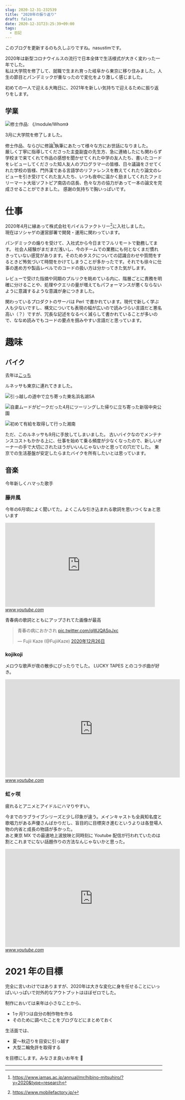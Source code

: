 ```yaml
---
slug: 2020-12-31-232539
title: "2020年の振り返り"
draft: false
date: 2020-12-31T23:25:39+09:00
tags:
  - 日記
---
```


このブログを更新するのも久しぶりですね。nasustimです。

2020年は新型コロナウイルスの流行で日本全体で生活様式が大きく変わった一年でした。  
私は大学院を修了して、就職で生まれ育った岐阜から東京に移り住みました。人生の節目とパンデミックが重なったので変化をより激しく感じました。

初めての一人で迎える大晦日に、2021年を新しい気持ちで迎えるために振り返りをします。

## 学業

![修士作品: 《/module/Whom》](/20190923162434.jpg)

3月に大学院を修了しました。

修士作品、ならびに修論[^thesis]執筆にあたって様々な方にお世話になりました。  
厳しく丁寧に指導してくださった主査副査の先生方、急に連絡したにも関わらず学校まで来てくれて作品の感想を聞かせてくれた中学の友人たち、書いたコードをレビューしてくださった知人友人のプログラマーの皆様、日々議論をさせてくれた学校の皆様、門外漢である言語学のリファレンスを教えてくれたり論文のレビューを引き受けてくれた友人たち、いつも夜中に温かく励ましてくれたファミリーマート大垣ソフトピア南店の店長、色々な方の協力があって一本の論文を完成させることができました。
感謝の気持ちで胸いっぱいです。

# 仕事

2020年4月に縁あって株式会社モバイルファクトリー[^mf]に入社しました。  
現在はソシャゲの運営部署で開発・運用に関わっています。

パンデミックの煽りを受けて、入社式から今日までフルリモートで勤務してます。
社会人経験がまだまだ浅いし、今のチームでの業務にも何となくまだ慣れきっていない感覚があります。そのためタスクについての認識合わせや質問をするときど怖気づいて時間をかけてしまうことが多かったです。それでも徐々に仕事の進め方や製品レベルでのコードの扱い方は分かってきた気がします。

レビューで受けた指摘や同期のプルリクを眺めている内に、階層ごとに責務を明確に分けることや、処理やクエリの量が増えてもパフォーマンスが悪くならないように意識するような意識が身につきました。

関わっているプロダクトのサーバは Perl で書かれています。現代で新しく学ぶ人も少ないですし、構文についても表現の幅が広いので読みづらい言語だと悪名高い（？）ですが、冗長な記述をなるべく減らして書かれていることが多いので、ななめ読みでもコードの要点を掴みやすい言語だと思っています。

# 趣味

## バイク

去年は[こっち](/entry/20191213-1576163438/)

ルネッサも東京に連れてきました。

![引っ越しの道中で立ち寄った東名浜名湖SA](/20201231184154.jpg)


![自粛ムードがピークだった4月にツーリングした帰りに立ち寄った新宿中央公園](/20201231204152.jpg)


![初めて有給を取得して行った湘南](/20210101000303.jpg)

ただ、このルネッサも9月に手放してしまいました。
古いバイクなのでメンテナンスコストもかかる上に、仕事を始めて乗る頻度が少なくなったので、新しいオーナーの手で大切にされたほうがいいんじゃないかと思っての穴だでした。
東京での生活基盤が安定したらまたバイクを所有したいとは思っています。

## 音楽

今年新しくハマった歌手

### 藤井風

今年の6月頃によく聞いてた。よくこんな引き込まれる歌詞を思いつくなぁと思います

<iframe width="480" height="270" src="https://www.youtube.com/embed/kQvT37OzkP8?feature=oembed" frameborder="0" allow="accelerometer; autoplay; clipboard-write; encrypted-media; gyroscope; picture-in-picture" allowfullscreen></iframe><cite class="hatena-citation"><a href="https://www.youtube.com/watch?v=kQvT37OzkP8">www.youtube.com</a></cite>

青春病の歌詞とともにアップされてた画像が最高

<blockquote data-conversation="none" class="twitter-tweet" data-lang="ja"><p lang="ja" dir="ltr">青春の病におかされ <a href="https://t.co/qWJQASpJxc">pic.twitter.com/qWJQASpJxc</a></p>&mdash; Fujii Kaze (@FujiiKaze) <a href="https://twitter.com/FujiiKaze/status/1342836188374159363?ref_src=twsrc%5Etfw">2020年12月26日</a></blockquote> <script async src="https://platform.twitter.com/widgets.js" charset="utf-8"></script>

### kojikoji

メロウな歌声が夜の散歩にぴったりでした。
LUCKY TAPES とのコラボ曲が好き。

<iframe width="560" height="315" src="https://www.youtube.com/embed/G1damuAr05c?feature=oembed" frameborder="0" allow="accelerometer; autoplay; clipboard-write; encrypted-media; gyroscope; picture-in-picture" allowfullscreen></iframe><cite class="hatena-citation"><a href="https://www.youtube.com/watch?v=G1damuAr05c">www.youtube.com</a></cite>

### 虹ヶ咲

疲れるとアニメとアイドルにハマりやすい。

今までのラブライブシリーズと少し印象が違う。メインキャストも全員知名度と歌唱力がある声優さんばかりだし、盲目的に目標突き進むというよりは各登場人物の内省と成長の物語が多かった。  
あと東京 MX での最速地上波放映と同時刻に Youtube 配信が行われていたのは割とこれまでにない話題作りの方法なんじゃないかと思った。

<iframe width="560" height="315" src="https://www.youtube.com/embed/eJW-P9I6_m8?list=PLYpy4kJmEo76wyTWayttGqPjY710SjaMy" frameborder="0" allow="accelerometer; autoplay; clipboard-write; encrypted-media; gyroscope; picture-in-picture" allowfullscreen></iframe><cite class="hatena-citation"><a href="https://www.youtube.com/watch?v=eJW-P9I6_m8&list=PLYpy4kJmEo76wyTWayttGqPjY710SjaMy&index=14">www.youtube.com</a></cite>

# 2021 年の目標

完全に言いわけではありますが、2020年は大きな変化に身を任せることにいっぱいいっぱいで対外的なアウトプットはほぼゼロでした。

制作においては来年は小さなことから、

- 1ヶ月1つは自分の制作物を作る
- そのために調べたことをブログなどにまとめておく

生活面では、

- 夏〜秋辺りを目安に引っ越す
- 大型二輪免許を取得する

を目標にします。みなさま良いお年を 👋

----

[^thesis]: https://www.iamas.ac.jp/annual/mr/hibino-mitsuhiro/?y=2020&type=research
[^mf]: https://www.mobilefactory.jp/